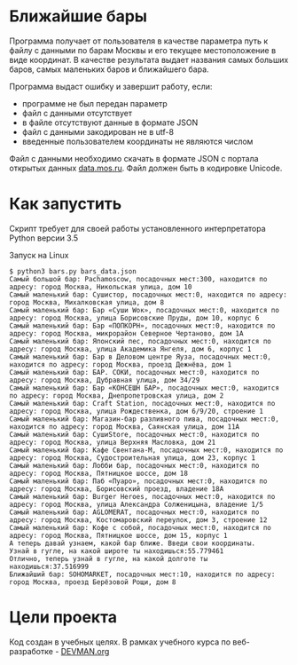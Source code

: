 # Ближайшие бары

Программа получает от пользователя в качестве параметра путь к файлу с данными по барам Москвы и его текущее местоположение в виде координат.
В качестве результата выдает названия самых больших баров, самых маленьких баров и ближайшего бара.

Программа выдаст ошибку и завершит работу, если:

* программе не был передан параметр
* файл с данными отсутствует
* в файле отсутствуют данные в формате JSON 
* файл с данными закодирован не в utf-8
* введенные пользователем координаты не являются числом

Файл с данными необходимо скачать в формате JSON с портала открытых данных [data.mos.ru](https://data.mos.ru/opendata/7710881420-bary). Файл должен быть в кодировке Unicode.

# Как запустить

Скрипт требует для своей работы установленного интерпретатора Python версии 3.5

Запуск на Linux

```
$ python3 bars.py bars_data.json
Самый большой бар: Pachamoscow, посадочных мест:300, находится по адресу: город Москва, Никольская улица, дом 10
Самый маленький бар: Сушистор, посадочных мест:0, находится по адресу: город Москва, Михалковская улица, дом 8
Самый маленький бар: Бар «Суши Wок», посадочных мест:0, находится по адресу: город Москва, улица Борисовские Пруды, дом 10, корпус 6
Самый маленький бар: Бар «ПОПКОРН», посадочных мест:0, находится по адресу: город Москва, микрорайон Северное Чертаново, дом 1А
Самый маленький бар: Японский пес, посадочных мест:0, находится по адресу: город Москва, улица Академика Янгеля, дом 6, корпус 1
Самый маленький бар: Бар в Деловом центре Яуза, посадочных мест:0, находится по адресу: город Москва, проезд Дежнёва, дом 1
Самый маленький бар: БАР. СОКИ, посадочных мест:0, находится по адресу: город Москва, Дубравная улица, дом 34/29
Самый маленький бар: Бар «КОНСЕШН БАР», посадочных мест:0, находится по адресу: город Москва, Днепропетровская улица, дом 2
Самый маленький бар: Craft Station, посадочных мест:0, находится по адресу: город Москва, улица Рождественка, дом 6/9/20, строение 1
Самый маленький бар: Магазин-бар разливного пива, посадочных мест:0, находится по адресу: город Москва, Саянская улица, дом 11А
Самый маленький бар: СушиStore, посадочных мест:0, находится по адресу: город Москва, улица Верхняя Масловка, дом 21
Самый маленький бар: Кафе Свентана-М, посадочных мест:0, находится по адресу: город Москва, Судостроительная улица, дом 23, корпус 1
Самый маленький бар: Лобби бар, посадочных мест:0, находится по адресу: город Москва, Пятницкое шоссе, дом 18
Самый маленький бар: Паб «Пуаро», посадочных мест:0, находится по адресу: город Москва, Борисовский проезд, владение 18А
Самый маленький бар: Burger Heroes, посадочных мест:0, находится по адресу: город Москва, улица Александра Солженицына, владение 1/5
Самый маленький бар: AGLOMERAT, посадочных мест:0, находится по адресу: город Москва, Костомаровский переулок, дом 3, строение 12
Самый маленький бар: Кофе с собой, посадочных мест:0, находится по адресу: город Москва, Пятницкое шоссе, дом 15, корпус 1
А теперь давай узнаем, какой бар ближе. Введи свои координаты.
Узнай в гугле, на какой широте ты находишься:55.779461
Отлично, теперь узнай в гугле, на какой долготе ты находишься:37.516999
Ближайший бар: SOHOMARKET, посадочных мест:10, находится по адресу: город Москва, проезд Берёзовой Рощи, дом 8
```


# Цели проекта

Код создан в учебных целях. В рамках учебного курса по веб-разработке - [DEVMAN.org](https://devman.org)
